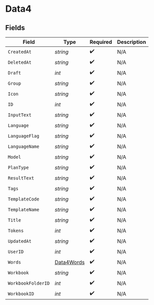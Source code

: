 # Data4


## Fields

| Field                                           | Type                                            | Required                                        | Description                                     |
| ----------------------------------------------- | ----------------------------------------------- | ----------------------------------------------- | ----------------------------------------------- |
| `CreatedAt`                                     | *string*                                        | :heavy_check_mark:                              | N/A                                             |
| `DeletedAt`                                     | *string*                                        | :heavy_check_mark:                              | N/A                                             |
| `Draft`                                         | *int*                                           | :heavy_check_mark:                              | N/A                                             |
| `Group`                                         | *string*                                        | :heavy_check_mark:                              | N/A                                             |
| `Icon`                                          | *string*                                        | :heavy_check_mark:                              | N/A                                             |
| `ID`                                            | *int*                                           | :heavy_check_mark:                              | N/A                                             |
| `InputText`                                     | *string*                                        | :heavy_check_mark:                              | N/A                                             |
| `Language`                                      | *string*                                        | :heavy_check_mark:                              | N/A                                             |
| `LanguageFlag`                                  | *string*                                        | :heavy_check_mark:                              | N/A                                             |
| `LanguageName`                                  | *string*                                        | :heavy_check_mark:                              | N/A                                             |
| `Model`                                         | *string*                                        | :heavy_check_mark:                              | N/A                                             |
| `PlanType`                                      | *string*                                        | :heavy_check_mark:                              | N/A                                             |
| `ResultText`                                    | *string*                                        | :heavy_check_mark:                              | N/A                                             |
| `Tags`                                          | *string*                                        | :heavy_check_mark:                              | N/A                                             |
| `TemplateCode`                                  | *string*                                        | :heavy_check_mark:                              | N/A                                             |
| `TemplateName`                                  | *string*                                        | :heavy_check_mark:                              | N/A                                             |
| `Title`                                         | *string*                                        | :heavy_check_mark:                              | N/A                                             |
| `Tokens`                                        | *int*                                           | :heavy_check_mark:                              | N/A                                             |
| `UpdatedAt`                                     | *string*                                        | :heavy_check_mark:                              | N/A                                             |
| `UserID`                                        | *int*                                           | :heavy_check_mark:                              | N/A                                             |
| `Words`                                         | [Data4Words](../../models/shared/data4words.md) | :heavy_check_mark:                              | N/A                                             |
| `Workbook`                                      | *string*                                        | :heavy_check_mark:                              | N/A                                             |
| `WorkbookFolderID`                              | *int*                                           | :heavy_check_mark:                              | N/A                                             |
| `WorkbookID`                                    | *int*                                           | :heavy_check_mark:                              | N/A                                             |